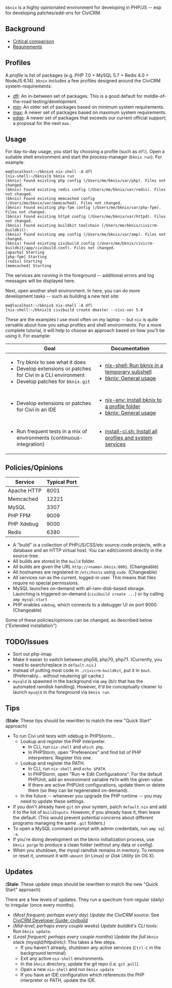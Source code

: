 `bknix` is a highly opinionated environment for developing in PHP/JS -- esp for developing patches/add-ons for CiviCRM.

## Background

* [Critical comparison](doc/comparison.md)
* [Requirements](doc/requirements.md)

## Profiles

A *profile* is list of packages (e.g. PHP 7.0 + MySQL 5.7 + Redis 4.0 + NodeJS 6.14).  `bknix` includes a few profiles designed around the
CiviCRM system-requirements:

* [dfl](profiles/dfl/default.nix): An in-between set of packages. This is a good default for middle-of-the-road testing/development.
* [min](profiles/min/default.nix): An older set of packages based on minimum system requirements.
* [max](profiles/max/default.nix): A newer set of packages based on maximum system requirements.
* [edge](profiles/edge/default.nix): A newer set of packages that exceeds our current official support; a proposal for the next `max`.

## Usage

For day-to-day usage, you start by choosing a profile (such as `dfl`).  Open a suitable shell environment and start the process-manager
(`bknix run`).  For example:

```
me@localhost:~/bknix$ nix-shell -A dfl
[nix-shell:~/bknix]$ bknix run
(bknix) Found existing php config (/Users/me/bknix/var/php). Files not changed.
(bknix) Found existing redis config (/Users/me/bknix/var/redis). Files not changed.
(bknix) Found existing memcached config (/Users/me/bknix/var/memcached). Files not changed.
(bknix) Found existing php-fpm config (/Users/me/bknix/var/php-fpm). Files not changed.
(bknix) Found existing httpd config (/Users/me/bknix/var/httpd). Files not changed.
(bknix) Found existing buildkit toolchain (/Users/me/bknix/civicrm-buildkit).
(bknix) Found existing amp config (/Users/me/bknix/var/amp). Files not changed.
(bknix) Found existing civibuild config (/Users/me/bknix/civicrm-buildkit/app/civibuild.conf). Files not changed.
[apache] Starting
[php-fpm] Starting
[redis] Starting
[memcached] Starting
```

The services are running in the foreground -- additional errors and log messages will be displayed here. 

Next, open another shell environment.  In here, you can do more development tasks -- such as building a new test site:

```
me@localhost:~/bknix$ nix-shell -A dfl
[nix-shell:~/bknix]$ civibuild create dmaster --civi-ver 5.8
```

These are the examples I use most often on my laptop -- but `nix` is quite versatile about how you setup profiles and
shell environments. For a more complete tutorial, it will help to choose an approach based on how you'll be using it.
For example:

<table border="0">
  <thead>
    <tr>
      <th>Goal</th>
      <th>Documentation</th>
    </tr>
  </thead>
  <tbody>
    <tr>
      <td>
        <ul>
          <li>Try bknix to see what it does</li>
          <li>Develop extensions or patches for Civi in a CLI environment</li>
          <li>Develop patches for <code>bknix.git</code></li>
        </ul>
      </td>
      <td>
        <ul>
          <li><a href="doc/nix-shell.md">nix-shell: Run bknix in a temporary subshell</a></li>
          <li><a href="doc/usage.md">bknix: General usage</a></li>
        </ul>
      </td>
    </tr>
    <tr>
      <td>
        <ul>
          <li>Develop extensions or patches for Civi in an IDE</li>
        </ul>
      </td>
      <td>
        <ul>
          <li><a href="doc/install-profile.md">nix-env: Install bknix to a profile folder</a></li>
          <li><a href="doc/usage.md">bknix: General usage</a></li>
        </ul>
      </td>
    </tr>
    <tr>
      <td>
        <ul>
          <li>Run frequent tests in a mix of environments (continuous-integration)</li>
        </ul>
      </td>
      <td>
        <ul>
          <li><a href="doc/install-ci.md">install-ci.sh: Install all profiles and system services</a></li>
        </ul>
      </td>
    </tr>
  </tbody>
</table>

## Policies/Opinions

| Service     | Typical Port |
|-------------|--------------|
| Apache HTTP | 8001         |
| Memcached   | 12221        |
| MySQL       | 3307         |
| PHP FPM     | 9009         |
| PHP Xdebug  | 9000         |
| Redis       | 6380         |

* A "build" is a collection of PHP/JS/CSS/etc source-code projects, with a database and an HTTP virtual host. You can edit/commit directly in the source-tree.
* All builds are stored in the `build` folder.
* All builds are given the URL `http://<name>.bknix:8001`. (Changeable)
* All hostnames are registered in `/etc/hosts` using `sudo`. (Changeable)
* All services run as the current, logged-in user. This means that files require no special permissions.
* MySQL launches on-demand with all-ram-disk-based storage. Launching is triggered on-demand (`civibuild create ...`) or by calling `amp mysql:start`
* PHP enables `xdebug`, which connects to a debugger UI on port 9000. (Changeable)

Some of these policies/opinions can be changed, as described below ("Extended installation")

## TODO/Issues

* Sort out php-imap
* Make it easier to switch between php56, php70, php71. (Currently, you need to search/replace in `default.nix`.)
* Instead of putting most code in `./civicrm-buildkit`, put it in `$out`. (Preferrably... without neutering git cache.)
* `mysqld` is spawned in the background via `amp` (b/c that has the automated ramdisk handling). However, it'd be conceptually cleaner
  to launch `mysqld` in the foreground via `bknix run`.

## Tips

(**Stale**: These tips should be rewritten to match the new "Quick Start" approach)

* To run Civi unit tests with xdebug in PHPStorm...
    * Lookup and register the PHP interpreter.
        * In CLI, run `nix-shell` and `which php`.
        * In PHPStorm, open "Preferences" and find list of PHP interpreters. Register this one.
    * Lookup and register the PATH.
        * In CLI, run `nix-shell` and `echo $PATH`.
        * In PHPStorm, open "Run => Edit Configurations". For the default PHPUnit, add an environment variable `PATH` with the given value.
        * If there are active PHPUnit configurations, update them or delete them (so they can be regenerated on-demand).
    * In the future -- whenever you upgrade the PHP runtime -- you may need to update these settings.
* If you don't already have `git` on your system, patch `default.nix` and add it to the list of `buildInputs`.
  However, if you already have it, then leave the default. (This would prevent potential concerns about different programs managing the same `.git` folders.)
* To open a MySQL command prompt with admin credentials, run `amp sql -a`.
* If you're doing development on the bknix initialization process, use `bknix purge` to produce a clean folder (without any data or config).
* When you shutdown, the mysql ramdisk remains in memory. To remove or reset it, unmount it with `umount` (in Linux) or *Disk Utility* (in OS X).

## Updates

(**Stale**: These update steps should be rewritten to match the new "Quick Start" approach)

There are a few levels of updates. They run a spectrum from regular (daily)
to irregular (once every months).

* (*Most frequent; perhaps every day*) *Update the CiviCRM source*: See [CiviCRM Developer Guide: civibuild](https://docs.civicrm.org/dev/en/latest/tools/civibuild/#upgrade-site)
* (*Mid-level; perhaps every couple weeks*) *Update buildkit's CLI tools*: Run `bknix update`.
* (*Least frequent; perhaps every couple months*) *Update the full `bknix` stack (mysqld/httpd/etc)*: This takes a few steps.
    * If you haven't already, shutdown any active services (`Ctrl-C` in the background terminal)
    * Exit any active `nix-shell` environments.
    * In the `bknix` directory, update the git repo (i.e. `git pull`).
    * Open a new `nix-shell` and run `bknix update`
    * If you have an IDE configuration which references the PHP interpreter or PATH, update the IDE.
